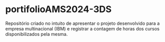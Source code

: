 # portifolioAMS2024-3DS
Repositório criado no intuito de apresentar o projeto desenvolvido para a empresa multinacional (IBM) e registrar a contagem de horas dos cursos disponibilizados pela mesma.
